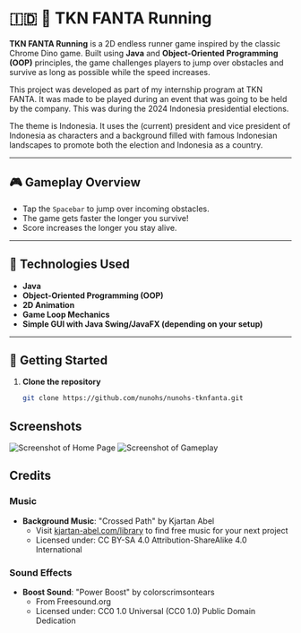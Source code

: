 # 🇮🇩 🚗 TKN FANTA Running

**TKN FANTA Running** is a 2D endless runner game inspired by the classic Chrome Dino game. Built using **Java** and **Object-Oriented Programming (OOP)** principles, the game challenges players to jump over obstacles and survive as long as possible while the speed increases.

This project was developed as part of my internship program at TKN FANTA. It was made to be played during an event that was going to be held by the company. This was during the 2024 Indonesia presidential elections.

The theme is Indonesia. It uses the (current) president and vice president of Indonesia as characters and a background filled with famous Indonesian landscapes to promote both the election and Indonesia as a country.

---

## 🎮 Gameplay Overview

- Tap the `Spacebar` to jump over incoming obstacles.
- The game gets faster the longer you survive!
- Score increases the longer you stay alive.

---

## 🧰 Technologies Used

- **Java**
- **Object-Oriented Programming (OOP)**
- **2D Animation**
- **Game Loop Mechanics**
- **Simple GUI with Java Swing/JavaFX (depending on your setup)**

---

## 🚀 Getting Started

1. **Clone the repository**
   ```bash
   git clone https://github.com/nunohs/nunohs-tknfanta.git

## Screenshots
![Screenshot of Home Page](res/pra1.png)
![Screenshot of Gameplay](res/pra2.png)

## Credits

### Music
- **Background Music**: "Crossed Path" by Kjartan Abel
  - Visit [kjartan-abel.com/library](https://kjartan-abel.com/library) to find free music for your next project
  - Licensed under: CC BY-SA 4.0 Attribution-ShareAlike 4.0 International

### Sound Effects
- **Boost Sound**: "Power Boost" by colorscrimsontears
  - From Freesound.org
  - Licensed under: CC0 1.0 Universal (CC0 1.0) Public Domain Dedication

